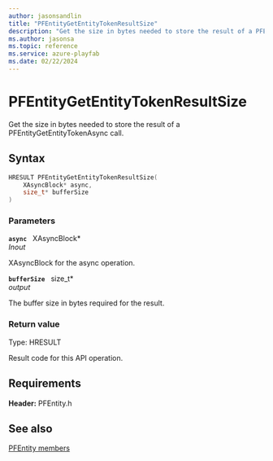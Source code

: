 ```yaml
---
author: jasonsandlin
title: "PFEntityGetEntityTokenResultSize"
description: "Get the size in bytes needed to store the result of a PFEntityGetEntityTokenAsync call."
ms.author: jasonsa
ms.topic: reference
ms.service: azure-playfab
ms.date: 02/22/2024
---
```


# PFEntityGetEntityTokenResultSize  

Get the size in bytes needed to store the result of a PFEntityGetEntityTokenAsync call.  

## Syntax  
  
```cpp
HRESULT PFEntityGetEntityTokenResultSize(  
    XAsyncBlock* async,  
    size_t* bufferSize  
)  
```  
  
### Parameters  
  
**`async`** &nbsp; XAsyncBlock*  
*_Inout_*  
  
XAsyncBlock for the async operation.  
  
**`bufferSize`** &nbsp; size_t*  
*output*  
  
The buffer size in bytes required for the result.  
  
  
### Return value
Type: HRESULT
  
Result code for this API operation.
  
  
## Requirements  
  
**Header:** PFEntity.h
  
## See also  
[PFEntity members](../pfentity_members.md)  

  
  
